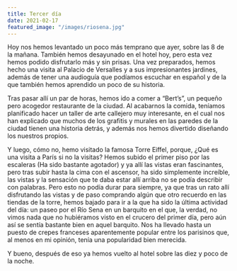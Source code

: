 ```yaml
---
title: Tercer día
date: 2021-02-17
featured_image: "/images/riosena.jpg"
---
```


Hoy nos hemos levantado un poco más temprano que ayer, sobre las 8 de la mañana. También hemos desayunado en el hotel hoy, pero esta vez hemos podido disfrutarlo más y sin prisas.
Una vez preparados, hemos hecho una visita al Palacio de Versalles y a sus impresionantes jardines, además de tener una audioguía que podíamos escuchar en español y de la que también hemos aprendido un poco de su historia.

Tras pasar allí un par de horas, hemos ido a comer a “Bert’s”, un pequeño pero acogedor restaurante de la ciudad. Al acabarnos la comida, teníamos planificado hacer un taller de arte callejero muy interesante, en el cual nos han explicado que muchos de los grafitis y murales en las paredes de la ciudad tienen una historia detrás, y además nos hemos divertido diseñando los nuestros propios.

Y luego, cómo no, hemo visitado la famosa Torre Eiffel, porque, ¿Qué es una visita a París si no la visitas? Hemos subido el primer piso por las escaleras (Ha sido bastante agotador) y ya allí las vistas eran fascinantes, pero tras subir hasta la cima con el ascensor, ha sido simplemente increíble, las vistas y la sensación que te daba estar allí arriba no se podía describir con palabras. Pero esto no podía durar para siempre, ya que tras un rato allí disfrutando las vistas y de paso comprando algún que otro recuerdo en las tiendas de la torre, hemos bajado para ir a la que ha sido la última actividad del día: un paseo por el Río Sena en un barquito en el que, la verdad, no vimos nada que no hubiéramos visto en el crucero del primer día, pero aún así se sentía bastante bien en aquel barquito. Nos ha llevado hasta un puesto de crepes franceses aparentemente popular entre los parisinos que, al menos en mi opinión, tenía una popularidad bien merecida.

Y bueno, después de eso ya hemos vuelto al hotel sobre las diez y poco de la noche.
